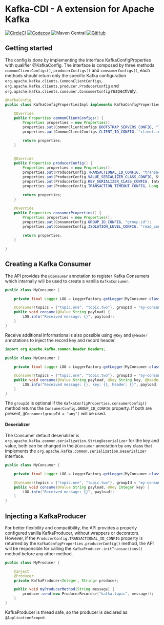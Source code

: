 # Kafka-CDI - A extension for Apache Kafka

[![CircleCI](https://img.shields.io/circleci/build/github/konnectkode/kafka-cdi?style=for-the-badge)](https://circleci.com/gh/konnectkode/kafka-cdi)
[![Codecov](https://img.shields.io/codecov/c/github/konnectkode/kafka-cdi?style=for-the-badge)](https://codecov.io/gh/konnectkode/kafka-cdi)
![Maven Central](https://img.shields.io/maven-central/v/com.konnectkode/kafka-cdi?style=for-the-badge)
[![GitHub](https://img.shields.io/github/license/konnectkode/kafka-cdi?style=for-the-badge)]((https://www.apache.org/licenses/LICENSE-2.0))

## Getting started

The config is done by implementing the interface KafkaConfigProperties with qualifier @KafkaConfig. 
The interface is composed by three methods `commonClientConfigs()`, `producerConfigs()` and `consumerConfigs()`, 
each methods should return only the specific Kafka configuration `org.apache.kafka.clients.CommonClientConfigs`, 
`org.apache.kafka.clients.producer.ProducerConfig` and `org.apache.kafka.clients.consumer.ConsumerConfig` respectively.

```java
@KafkaConfig
public class KafkaConfigPropertiesImpl implements KafkaConfigProperties {
    
    @Override
    public Properties commonClientConfigs() {
        Properties properties = new Properties();
        properties.put(CommonClientConfigs.BOOTSTRAP_SERVERS_CONFIG, "localhost:9092");
        properties.put(CommonClientConfigs.CLIENT_ID_CONFIG, "client.id");

        return properties;
    }
    
    
    @Override
    public Properties producerConfig() {
        Properties properties = new Properties();
        properties.put(ProducerConfig.TRANSACTIONAL_ID_CONFIG, "transactional.id");
        properties.put(ProducerConfig.VALUE_SERIALIZER_CLASS_CONFIG, StringSerializer.class);
        properties.put(ProducerConfig.KEY_SERIALIZER_CLASS_CONFIG, IntegerSerializer.class);
        properties.put(ProducerConfig.TRANSACTION_TIMEOUT_CONFIG, Long.MAX_VALUE);
        
        return properties;
    }

    @Override
    public Properties consumerProperties() {
        Properties properties = new Properties();
        properties.put(ConsumerConfig.GROUP_ID_CONFIG, "group.id");
        properties.put(ConsumerConfig.ISOLATION_LEVEL_CONFIG, "read_committed");
    
        return properties;
    }

}
```

## Creating a Kafka Consumer

The API provides the `@Consumer` annotation to register Kafka Consumers which internally will be used to create a vanilla `KafkaConsumer`.

```java
public class MyConsumer {

    private final Logger LOG = LoggerFactory.getLogger(MyConsumer.class);

    @Consumer(topics = {"topic.one", "topic.two"}, groupId = "my-consumer-group")
    public void consume(@Value String payload) {
        LOG.info("Received message: {}", payload);
    }
}
```

Receive additional informations is also possible using `@Key` and `@Header` annotations to inject the record key and record header.

```java
import org.apache.kafka.common.header.Headers;

public class MyConsumer {

    private final Logger LOG = LoggerFactory.getLogger(MyConsumer.class);

    @Consumer(topics = {"topic.one", "topic.two"}, groupId = "my-consumer-group")
    public void consume(@Value String payload, @Key String key, @Headers Headers headers) {
        LOG.info("Received message: {}, key: {}, header: {}", payload, key, headers);
    }
}
```

The `groupId` is optional if the `KafkaConfigProperties.consumerConfig()` method returns the `ConsumerConfig.GROUP_ID_CONFIG` property. 
If both are present, `@Consumer(groupId = "any")` will be used.

#### Deserializer

The Consumer default deserializer is `org.apache.kafka.common.serialization.StringDeserializer` for the key and value, 
both can be changed in the `@Consumer` annotation by any class that implements the `org.apache.kafka.common.serialization.Deserializer` interface.

```java
public class MyConsumer {

    private final Logger LOG = LoggerFactory.getLogger(MyConsumer.class);

    @Consumer(topics = {"topic.one", "topic.two"}, groupId = "my-consumer-group", keyDeserializer = IntegerDeserializer.class)
    public void consume(@Value String payload, @Key Integer key) {
        LOG.info("Received message: {}", payload);
    }
}
```

## Injecting a KafkaProducer

For better flexibility and compatibility, the API provides a properly configured vanilla KafkaProducer, without wrappers or decorators. 
However, if the `ProducerConfig.TRANSACTIONAL_ID_CONFIG` property is returned by the `KafkaConfigProperties.producerConfig()` method, 
the API will be responsible for calling the `KafkaProducer.initTransactions()` method before any other method.

```java
public class MyProducer {

    @Inject
    @Producer
    private KafkaProducer<Integer, String> producer;

    public void myProducerMethod(String message) {
        producer.send(new ProducerRecord<>("kafka.topic", message));
    }
}
```

KafkaProducer is thread safe, so the producer is declared as `@ApplicationScoped`.